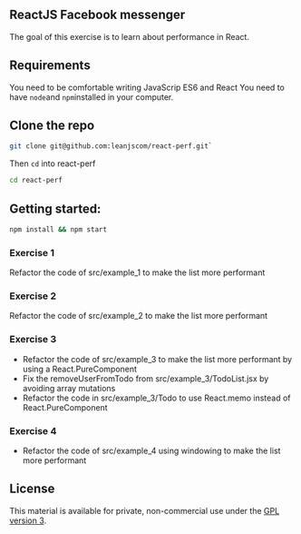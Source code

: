 ## ReactJS Facebook messenger

The goal of this exercise is to learn about performance in React.

## Requirements

You need to be comfortable writing JavaScrip ES6 and React
You need to have `node`and `npm`installed in your computer.

## Clone the repo

```sh
git clone git@github.com:leanjscom/react-perf.git`
```

Then `cd` into react-perf

```sh
cd react-perf
```

## Getting started:

```sh
npm install && npm start
```

### Exercise 1

Refactor the code of src/example_1 to make the list more performant

### Exercise 2

Refactor the code of src/example_2 to make the list more performant

### Exercise 3

- Refactor the code of src/example_3 to make the list more performant by using a React.PureComponent
- Fix the removeUserFromTodo from src/example_3/TodoList.jsx by avoiding array mutations
- Refactor the code in src/example_3/Todo to use React.memo instead of React.PureComponent

### Exercise 4

- Refactor the code of src/example_4 using windowing to make the list more performant

## License

This material is available for private, non-commercial use under the [GPL version 3](http://www.gnu.org/licenses/gpl-3.0-standalone.html).

